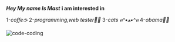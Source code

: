 ***Hey My name Is Mast***
**i am interested in**

1-*coffe☕*
2-*programming,web tester👨‍💻*
3-*cats ฅ^•ﻌ•^ฅ*
4-*obama👨‍⚕️*


![code-coding](https://github.com/DZXCI-DEV/DZXCI-DEV/assets/76701010/bd7fc497-d119-43b2-8b4f-5fcdfd26d984)

